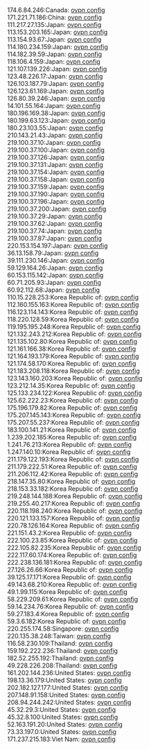 174.6.84.246:Canada: [ovpn config](vpn/174_6_84_246.ovpn)  
171.221.71.186:China: [ovpn config](vpn/171_221_71_186.ovpn)  
111.217.27.135:Japan: [ovpn config](vpn/111_217_27_135.ovpn)  
113.153.203.165:Japan: [ovpn config](vpn/113_153_203_165.ovpn)  
113.154.93.67:Japan: [ovpn config](vpn/113_154_93_67.ovpn)  
114.180.234.159:Japan: [ovpn config](vpn/114_180_234_159.ovpn)  
114.182.39.59:Japan: [ovpn config](vpn/114_182_39_59.ovpn)  
118.106.4.159:Japan: [ovpn config](vpn/118_106_4_159.ovpn)  
121.107.139.226:Japan: [ovpn config](vpn/121_107_139_226.ovpn)  
123.48.226.17:Japan: [ovpn config](vpn/123_48_226_17.ovpn)  
126.103.187.79:Japan: [ovpn config](vpn/126_103_187_79.ovpn)  
126.123.61.169:Japan: [ovpn config](vpn/126_123_61_169.ovpn)  
126.80.39.246:Japan: [ovpn config](vpn/126_80_39_246.ovpn)  
14.101.55.164:Japan: [ovpn config](vpn/14_101_55_164.ovpn)  
180.196.169.38:Japan: [ovpn config](vpn/180_196_169_38.ovpn)  
180.199.63.123:Japan: [ovpn config](vpn/180_199_63_123.ovpn)  
180.23.103.55:Japan: [ovpn config](vpn/180_23_103_55.ovpn)  
210.143.21.43:Japan: [ovpn config](vpn/210_143_21_43.ovpn)  
219.100.37.10:Japan: [ovpn config](vpn/219_100_37_10.ovpn)  
219.100.37.100:Japan: [ovpn config](vpn/219_100_37_100.ovpn)  
219.100.37.126:Japan: [ovpn config](vpn/219_100_37_126.ovpn)  
219.100.37.131:Japan: [ovpn config](vpn/219_100_37_131.ovpn)  
219.100.37.154:Japan: [ovpn config](vpn/219_100_37_154.ovpn)  
219.100.37.158:Japan: [ovpn config](vpn/219_100_37_158.ovpn)  
219.100.37.159:Japan: [ovpn config](vpn/219_100_37_159.ovpn)  
219.100.37.190:Japan: [ovpn config](vpn/219_100_37_190.ovpn)  
219.100.37.196:Japan: [ovpn config](vpn/219_100_37_196.ovpn)  
219.100.37.200:Japan: [ovpn config](vpn/219_100_37_200.ovpn)  
219.100.37.29:Japan: [ovpn config](vpn/219_100_37_29.ovpn)  
219.100.37.62:Japan: [ovpn config](vpn/219_100_37_62.ovpn)  
219.100.37.74:Japan: [ovpn config](vpn/219_100_37_74.ovpn)  
219.100.37.87:Japan: [ovpn config](vpn/219_100_37_87.ovpn)  
220.153.154.197:Japan: [ovpn config](vpn/220_153_154_197.ovpn)  
36.13.158.79:Japan: [ovpn config](vpn/36_13_158_79.ovpn)  
39.111.230.146:Japan: [ovpn config](vpn/39_111_230_146.ovpn)  
59.129.164.26:Japan: [ovpn config](vpn/59_129_164_26.ovpn)  
60.153.115.142:Japan: [ovpn config](vpn/60_153_115_142.ovpn)  
60.71.205.93:Japan: [ovpn config](vpn/60_71_205_93.ovpn)  
60.92.112.68:Japan: [ovpn config](vpn/60_92_112_68.ovpn)  
110.15.228.253:Korea Republic of: [ovpn config](vpn/110_15_228_253.ovpn)  
112.160.155.163:Korea Republic of: [ovpn config](vpn/112_160_155_163.ovpn)  
116.123.114.143:Korea Republic of: [ovpn config](vpn/116_123_114_143.ovpn)  
118.220.128.59:Korea Republic of: [ovpn config](vpn/118_220_128_59.ovpn)  
119.195.195.248:Korea Republic of: [ovpn config](vpn/119_195_195_248.ovpn)  
121.132.243.212:Korea Republic of: [ovpn config](vpn/121_132_243_212.ovpn)  
121.135.102.80:Korea Republic of: [ovpn config](vpn/121_135_102_80.ovpn)  
121.161.166.38:Korea Republic of: [ovpn config](vpn/121_161_166_38.ovpn)  
121.164.193.179:Korea Republic of: [ovpn config](vpn/121_164_193_179.ovpn)  
121.174.58.170:Korea Republic of: [ovpn config](vpn/121_174_58_170.ovpn)  
121.183.208.118:Korea Republic of: [ovpn config](vpn/121_183_208_118.ovpn)  
123.143.160.203:Korea Republic of: [ovpn config](vpn/123_143_160_203.ovpn)  
123.212.14.35:Korea Republic of: [ovpn config](vpn/123_212_14_35.ovpn)  
125.133.234.122:Korea Republic of: [ovpn config](vpn/125_133_234_122.ovpn)  
125.62.222.23:Korea Republic of: [ovpn config](vpn/125_62_222_23.ovpn)  
175.196.179.82:Korea Republic of: [ovpn config](vpn/175_196_179_82.ovpn)  
175.207.145.143:Korea Republic of: [ovpn config](vpn/175_207_145_143.ovpn)  
175.207.55.237:Korea Republic of: [ovpn config](vpn/175_207_55_237.ovpn)  
183.100.141.21:Korea Republic of: [ovpn config](vpn/183_100_141_21.ovpn)  
1.239.202.185:Korea Republic of: [ovpn config](vpn/1_239_202_185.ovpn)  
1.241.76.213:Korea Republic of: [ovpn config](vpn/1_241_76_213.ovpn)  
1.247.140.10:Korea Republic of: [ovpn config](vpn/1_247_140_10.ovpn)  
211.179.122.193:Korea Republic of: [ovpn config](vpn/211_179_122_193.ovpn)  
211.179.222.51:Korea Republic of: [ovpn config](vpn/211_179_222_51.ovpn)  
211.206.112.42:Korea Republic of: [ovpn config](vpn/211_206_112_42.ovpn)  
218.147.35.80:Korea Republic of: [ovpn config](vpn/218_147_35_80.ovpn)  
218.153.33.182:Korea Republic of: [ovpn config](vpn/218_153_33_182.ovpn)  
219.248.144.188:Korea Republic of: [ovpn config](vpn/219_248_144_188.ovpn)  
219.255.40.217:Korea Republic of: [ovpn config](vpn/219_255_40_217.ovpn)  
220.118.198.240:Korea Republic of: [ovpn config](vpn/220_118_198_240.ovpn)  
220.121.133.157:Korea Republic of: [ovpn config](vpn/220_121_133_157.ovpn)  
220.78.126.164:Korea Republic of: [ovpn config](vpn/220_78_126_164.ovpn)  
221.151.43.2:Korea Republic of: [ovpn config](vpn/221_151_43_2.ovpn)  
222.100.23.85:Korea Republic of: [ovpn config](vpn/222_100_23_85.ovpn)  
222.105.82.235:Korea Republic of: [ovpn config](vpn/222_105_82_235.ovpn)  
222.117.60.174:Korea Republic of: [ovpn config](vpn/222_117_60_174.ovpn)  
222.238.136.181:Korea Republic of: [ovpn config](vpn/222_238_136_181.ovpn)  
27.126.26.66:Korea Republic of: [ovpn config](vpn/27_126_26_66.ovpn)  
39.125.17.171:Korea Republic of: [ovpn config](vpn/39_125_17_171.ovpn)  
49.143.68.210:Korea Republic of: [ovpn config](vpn/49_143_68_210.ovpn)  
49.1.99.115:Korea Republic of: [ovpn config](vpn/49_1_99_115.ovpn)  
58.229.209.61:Korea Republic of: [ovpn config](vpn/58_229_209_61.ovpn)  
59.14.234.76:Korea Republic of: [ovpn config](vpn/59_14_234_76.ovpn)  
59.27.183.4:Korea Republic of: [ovpn config](vpn/59_27_183_4.ovpn)  
59.3.6.182:Korea Republic of: [ovpn config](vpn/59_3_6_182.ovpn)  
220.255.174.58:Singapore: [ovpn config](vpn/220_255_174_58.ovpn)  
220.135.38.248:Taiwan: [ovpn config](vpn/220_135_38_248.ovpn)  
116.58.230.109:Thailand: [ovpn config](vpn/116_58_230_109.ovpn)  
159.192.222.236:Thailand: [ovpn config](vpn/159_192_222_236.ovpn)  
182.52.255.192:Thailand: [ovpn config](vpn/182_52_255_192.ovpn)  
49.228.226.208:Thailand: [ovpn config](vpn/49_228_226_208.ovpn)  
161.202.144.236:United States: [ovpn config](vpn/161_202_144_236.ovpn)  
198.13.36.179:United States: [ovpn config](vpn/198_13_36_179.ovpn)  
202.182.127.177:United States: [ovpn config](vpn/202_182_127_177.ovpn)  
207.148.91.158:United States: [ovpn config](vpn/207_148_91_158.ovpn)  
208.94.244.242:United States: [ovpn config](vpn/208_94_244_242.ovpn)  
45.32.29.3:United States: [ovpn config](vpn/45_32_29_3.ovpn)  
45.32.8.100:United States: [ovpn config](vpn/45_32_8_100.ovpn)  
52.163.191.20:United States: [ovpn config](vpn/52_163_191_20.ovpn)  
73.33.197.0:United States: [ovpn config](vpn/73_33_197_0.ovpn)  
171.237.215.183:Viet Nam: [ovpn config](vpn/171_237_215_183.ovpn)  
